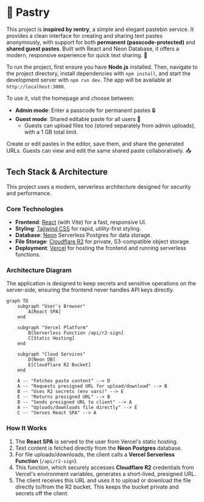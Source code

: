# 📝 Pastry

This project is **inspired by rentry**, a simple and elegant pastebin service. It provides a clean interface for creating and sharing text pastes anonymously, with support for both **permanent (passcode-protected)** and **shared guest pastes**. Built with React and Neon Database, it offers a modern, responsive experience for quick text sharing. 🚀

To run the project, first ensure you have **Node.js** installed. Then, navigate to the project directory, install dependencies with `npm install`, and start the development server with `npm run dev`. The app will be available at `http://localhost:3000`.

To use it, visit the homepage and choose between:
- **Admin mode**: Enter a passcode for permanent pastes 🔒
- **Guest mode**: Shared editable paste for all users 👥
	- Guests can upload files too (stored separately from admin uploads), with a 1 GB total limit.

Create or edit pastes in the editor, save them, and share the generated URLs. Guests can view and edit the same shared paste collaboratively. 📤

## Tech Stack & Architecture

This project uses a modern, serverless architecture designed for security and performance.

### Core Technologies

-   **Frontend**: [React](https://react.dev/) (with Vite) for a fast, responsive UI.
-   **Styling**: [Tailwind CSS](https://tailwindcss.com/) for rapid, utility-first styling.
-   **Database**: [Neon](https://neon.tech/) Serverless Postgres for data storage.
-   **File Storage**: [Cloudflare R2](https://www.cloudflare.com/developer-platform/r2/) for private, S3-compatible object storage.
-   **Deployment**: [Vercel](https://vercel.com/) for hosting the frontend and running serverless functions.

### Architecture Diagram

The application is designed to keep secrets and sensitive operations on the server-side, ensuring the frontend never handles API keys directly.

```mermaid
graph TD
    subgraph "User's Browser"
        A[React SPA]
    end

    subgraph "Vercel Platform"
        B[Serverless Function /api/r2-sign]
        C[Static Hosting]
    end

    subgraph "Cloud Services"
        D[Neon DB]
        E[Cloudflare R2 Bucket]
    end

    A -- "Fetches paste content" --> D
    A -- "Requests presigned URL for upload/download" --> B
    B -- "Uses R2 secrets (env vars)" --> E
    E -- "Returns presigned URL" --> B
    B -- "Sends presigned URL to client" --> A
    A -- "Uploads/downloads file directly" --> E
    C -- "Serves React SPA" --> A
```

### How It Works

1.  The **React SPA** is served to the user from Vercel's static hosting.
2.  Text content is fetched directly from the **Neon Postgres** database.
3.  For file uploads/downloads, the client calls a **Vercel Serverless Function** (`/api/r2-sign`).
4.  This function, which securely accesses **Cloudflare R2** credentials from Vercel's environment variables, generates a short-lived, presigned URL.
5.  The client receives this URL and uses it to upload or download the file directly to/from the R2 bucket. This keeps the bucket private and secrets off the client.



